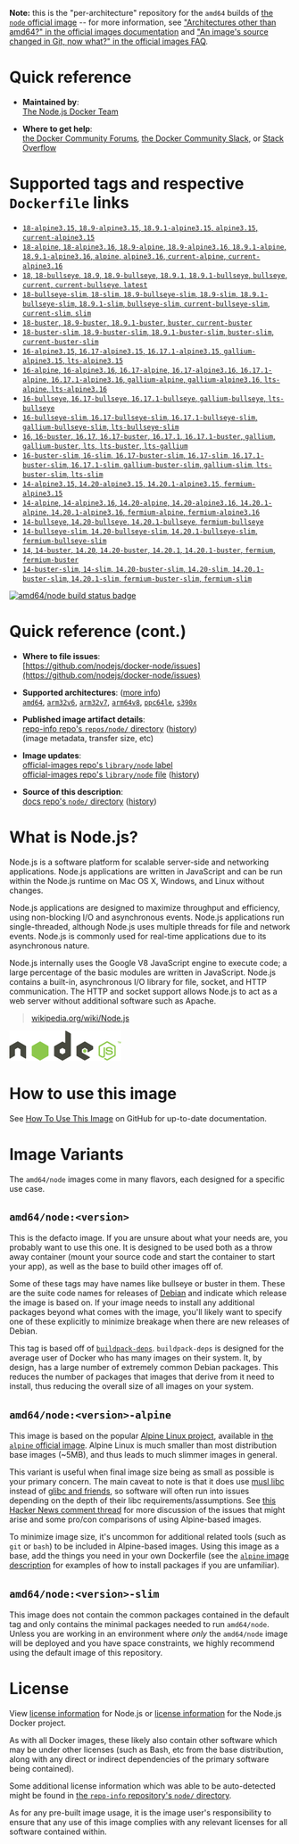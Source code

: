 <!--

********************************************************************************

WARNING:

    DO NOT EDIT "node/README.md"

    IT IS AUTO-GENERATED

    (from the other files in "node/" combined with a set of templates)

********************************************************************************

-->

**Note:** this is the "per-architecture" repository for the `amd64` builds of [the `node` official image](https://hub.docker.com/_/node) -- for more information, see ["Architectures other than amd64?" in the official images documentation](https://github.com/docker-library/official-images#architectures-other-than-amd64) and ["An image's source changed in Git, now what?" in the official images FAQ](https://github.com/docker-library/faq#an-images-source-changed-in-git-now-what).

# Quick reference

-	**Maintained by**:  
	[The Node.js Docker Team](https://github.com/nodejs/docker-node)

-	**Where to get help**:  
	[the Docker Community Forums](https://forums.docker.com/), [the Docker Community Slack](https://dockr.ly/slack), or [Stack Overflow](https://stackoverflow.com/search?tab=newest&q=docker)

# Supported tags and respective `Dockerfile` links

-	[`18-alpine3.15`, `18.9-alpine3.15`, `18.9.1-alpine3.15`, `alpine3.15`, `current-alpine3.15`](https://github.com/nodejs/docker-node/blob/c97bb67fb82bb10fd199cb4c4e57b3ab43605a9c/18/alpine3.15/Dockerfile)
-	[`18-alpine`, `18-alpine3.16`, `18.9-alpine`, `18.9-alpine3.16`, `18.9.1-alpine`, `18.9.1-alpine3.16`, `alpine`, `alpine3.16`, `current-alpine`, `current-alpine3.16`](https://github.com/nodejs/docker-node/blob/c97bb67fb82bb10fd199cb4c4e57b3ab43605a9c/18/alpine3.16/Dockerfile)
-	[`18`, `18-bullseye`, `18.9`, `18.9-bullseye`, `18.9.1`, `18.9.1-bullseye`, `bullseye`, `current`, `current-bullseye`, `latest`](https://github.com/nodejs/docker-node/blob/c97bb67fb82bb10fd199cb4c4e57b3ab43605a9c/18/bullseye/Dockerfile)
-	[`18-bullseye-slim`, `18-slim`, `18.9-bullseye-slim`, `18.9-slim`, `18.9.1-bullseye-slim`, `18.9.1-slim`, `bullseye-slim`, `current-bullseye-slim`, `current-slim`, `slim`](https://github.com/nodejs/docker-node/blob/c97bb67fb82bb10fd199cb4c4e57b3ab43605a9c/18/bullseye-slim/Dockerfile)
-	[`18-buster`, `18.9-buster`, `18.9.1-buster`, `buster`, `current-buster`](https://github.com/nodejs/docker-node/blob/c97bb67fb82bb10fd199cb4c4e57b3ab43605a9c/18/buster/Dockerfile)
-	[`18-buster-slim`, `18.9-buster-slim`, `18.9.1-buster-slim`, `buster-slim`, `current-buster-slim`](https://github.com/nodejs/docker-node/blob/c97bb67fb82bb10fd199cb4c4e57b3ab43605a9c/18/buster-slim/Dockerfile)
-	[`16-alpine3.15`, `16.17-alpine3.15`, `16.17.1-alpine3.15`, `gallium-alpine3.15`, `lts-alpine3.15`](https://github.com/nodejs/docker-node/blob/c97bb67fb82bb10fd199cb4c4e57b3ab43605a9c/16/alpine3.15/Dockerfile)
-	[`16-alpine`, `16-alpine3.16`, `16.17-alpine`, `16.17-alpine3.16`, `16.17.1-alpine`, `16.17.1-alpine3.16`, `gallium-alpine`, `gallium-alpine3.16`, `lts-alpine`, `lts-alpine3.16`](https://github.com/nodejs/docker-node/blob/c97bb67fb82bb10fd199cb4c4e57b3ab43605a9c/16/alpine3.16/Dockerfile)
-	[`16-bullseye`, `16.17-bullseye`, `16.17.1-bullseye`, `gallium-bullseye`, `lts-bullseye`](https://github.com/nodejs/docker-node/blob/c97bb67fb82bb10fd199cb4c4e57b3ab43605a9c/16/bullseye/Dockerfile)
-	[`16-bullseye-slim`, `16.17-bullseye-slim`, `16.17.1-bullseye-slim`, `gallium-bullseye-slim`, `lts-bullseye-slim`](https://github.com/nodejs/docker-node/blob/c97bb67fb82bb10fd199cb4c4e57b3ab43605a9c/16/bullseye-slim/Dockerfile)
-	[`16`, `16-buster`, `16.17`, `16.17-buster`, `16.17.1`, `16.17.1-buster`, `gallium`, `gallium-buster`, `lts`, `lts-buster`, `lts-gallium`](https://github.com/nodejs/docker-node/blob/c97bb67fb82bb10fd199cb4c4e57b3ab43605a9c/16/buster/Dockerfile)
-	[`16-buster-slim`, `16-slim`, `16.17-buster-slim`, `16.17-slim`, `16.17.1-buster-slim`, `16.17.1-slim`, `gallium-buster-slim`, `gallium-slim`, `lts-buster-slim`, `lts-slim`](https://github.com/nodejs/docker-node/blob/c97bb67fb82bb10fd199cb4c4e57b3ab43605a9c/16/buster-slim/Dockerfile)
-	[`14-alpine3.15`, `14.20-alpine3.15`, `14.20.1-alpine3.15`, `fermium-alpine3.15`](https://github.com/nodejs/docker-node/blob/c97bb67fb82bb10fd199cb4c4e57b3ab43605a9c/14/alpine3.15/Dockerfile)
-	[`14-alpine`, `14-alpine3.16`, `14.20-alpine`, `14.20-alpine3.16`, `14.20.1-alpine`, `14.20.1-alpine3.16`, `fermium-alpine`, `fermium-alpine3.16`](https://github.com/nodejs/docker-node/blob/c97bb67fb82bb10fd199cb4c4e57b3ab43605a9c/14/alpine3.16/Dockerfile)
-	[`14-bullseye`, `14.20-bullseye`, `14.20.1-bullseye`, `fermium-bullseye`](https://github.com/nodejs/docker-node/blob/c97bb67fb82bb10fd199cb4c4e57b3ab43605a9c/14/bullseye/Dockerfile)
-	[`14-bullseye-slim`, `14.20-bullseye-slim`, `14.20.1-bullseye-slim`, `fermium-bullseye-slim`](https://github.com/nodejs/docker-node/blob/c97bb67fb82bb10fd199cb4c4e57b3ab43605a9c/14/bullseye-slim/Dockerfile)
-	[`14`, `14-buster`, `14.20`, `14.20-buster`, `14.20.1`, `14.20.1-buster`, `fermium`, `fermium-buster`](https://github.com/nodejs/docker-node/blob/c97bb67fb82bb10fd199cb4c4e57b3ab43605a9c/14/buster/Dockerfile)
-	[`14-buster-slim`, `14-slim`, `14.20-buster-slim`, `14.20-slim`, `14.20.1-buster-slim`, `14.20.1-slim`, `fermium-buster-slim`, `fermium-slim`](https://github.com/nodejs/docker-node/blob/c97bb67fb82bb10fd199cb4c4e57b3ab43605a9c/14/buster-slim/Dockerfile)

[![amd64/node build status badge](https://img.shields.io/jenkins/s/https/doi-janky.infosiftr.net/job/multiarch/job/amd64/job/node.svg?label=amd64/node%20%20build%20job)](https://doi-janky.infosiftr.net/job/multiarch/job/amd64/job/node/)

# Quick reference (cont.)

-	**Where to file issues**:  
	[https://github.com/nodejs/docker-node/issues](https://github.com/nodejs/docker-node/issues)

-	**Supported architectures**: ([more info](https://github.com/docker-library/official-images#architectures-other-than-amd64))  
	[`amd64`](https://hub.docker.com/r/amd64/node/), [`arm32v6`](https://hub.docker.com/r/arm32v6/node/), [`arm32v7`](https://hub.docker.com/r/arm32v7/node/), [`arm64v8`](https://hub.docker.com/r/arm64v8/node/), [`ppc64le`](https://hub.docker.com/r/ppc64le/node/), [`s390x`](https://hub.docker.com/r/s390x/node/)

-	**Published image artifact details**:  
	[repo-info repo's `repos/node/` directory](https://github.com/docker-library/repo-info/blob/master/repos/node) ([history](https://github.com/docker-library/repo-info/commits/master/repos/node))  
	(image metadata, transfer size, etc)

-	**Image updates**:  
	[official-images repo's `library/node` label](https://github.com/docker-library/official-images/issues?q=label%3Alibrary%2Fnode)  
	[official-images repo's `library/node` file](https://github.com/docker-library/official-images/blob/master/library/node) ([history](https://github.com/docker-library/official-images/commits/master/library/node))

-	**Source of this description**:  
	[docs repo's `node/` directory](https://github.com/docker-library/docs/tree/master/node) ([history](https://github.com/docker-library/docs/commits/master/node))

# What is Node.js?

Node.js is a software platform for scalable server-side and networking applications. Node.js applications are written in JavaScript and can be run within the Node.js runtime on Mac OS X, Windows, and Linux without changes.

Node.js applications are designed to maximize throughput and efficiency, using non-blocking I/O and asynchronous events. Node.js applications run single-threaded, although Node.js uses multiple threads for file and network events. Node.js is commonly used for real-time applications due to its asynchronous nature.

Node.js internally uses the Google V8 JavaScript engine to execute code; a large percentage of the basic modules are written in JavaScript. Node.js contains a built-in, asynchronous I/O library for file, socket, and HTTP communication. The HTTP and socket support allows Node.js to act as a web server without additional software such as Apache.

> [wikipedia.org/wiki/Node.js](https://en.wikipedia.org/wiki/Node.js)

![logo](https://raw.githubusercontent.com/docker-library/docs/01c12653951b2fe592c1f93a13b4e289ada0e3a1/node/logo.png)

# How to use this image

See [How To Use This Image](https://github.com/nodejs/docker-node/blob/master/README.md#how-to-use-this-image) on GitHub for up-to-date documentation.

# Image Variants

The `amd64/node` images come in many flavors, each designed for a specific use case.

## `amd64/node:<version>`

This is the defacto image. If you are unsure about what your needs are, you probably want to use this one. It is designed to be used both as a throw away container (mount your source code and start the container to start your app), as well as the base to build other images off of.

Some of these tags may have names like bullseye or buster in them. These are the suite code names for releases of [Debian](https://wiki.debian.org/DebianReleases) and indicate which release the image is based on. If your image needs to install any additional packages beyond what comes with the image, you'll likely want to specify one of these explicitly to minimize breakage when there are new releases of Debian.

This tag is based off of [`buildpack-deps`](https://hub.docker.com/_/buildpack-deps/). `buildpack-deps` is designed for the average user of Docker who has many images on their system. It, by design, has a large number of extremely common Debian packages. This reduces the number of packages that images that derive from it need to install, thus reducing the overall size of all images on your system.

## `amd64/node:<version>-alpine`

This image is based on the popular [Alpine Linux project](https://alpinelinux.org), available in [the `alpine` official image](https://hub.docker.com/_/alpine). Alpine Linux is much smaller than most distribution base images (~5MB), and thus leads to much slimmer images in general.

This variant is useful when final image size being as small as possible is your primary concern. The main caveat to note is that it does use [musl libc](https://musl.libc.org) instead of [glibc and friends](https://www.etalabs.net/compare_libcs.html), so software will often run into issues depending on the depth of their libc requirements/assumptions. See [this Hacker News comment thread](https://news.ycombinator.com/item?id=10782897) for more discussion of the issues that might arise and some pro/con comparisons of using Alpine-based images.

To minimize image size, it's uncommon for additional related tools (such as `git` or `bash`) to be included in Alpine-based images. Using this image as a base, add the things you need in your own Dockerfile (see the [`alpine` image description](https://hub.docker.com/_/alpine/) for examples of how to install packages if you are unfamiliar).

## `amd64/node:<version>-slim`

This image does not contain the common packages contained in the default tag and only contains the minimal packages needed to run `amd64/node`. Unless you are working in an environment where *only* the `amd64/node` image will be deployed and you have space constraints, we highly recommend using the default image of this repository.

# License

View [license information](https://github.com/nodejs/node/blob/master/LICENSE) for Node.js or [license information](https://github.com/nodejs/docker-node/blob/master/LICENSE) for the Node.js Docker project.

As with all Docker images, these likely also contain other software which may be under other licenses (such as Bash, etc from the base distribution, along with any direct or indirect dependencies of the primary software being contained).

Some additional license information which was able to be auto-detected might be found in [the `repo-info` repository's `node/` directory](https://github.com/docker-library/repo-info/tree/master/repos/node).

As for any pre-built image usage, it is the image user's responsibility to ensure that any use of this image complies with any relevant licenses for all software contained within.

